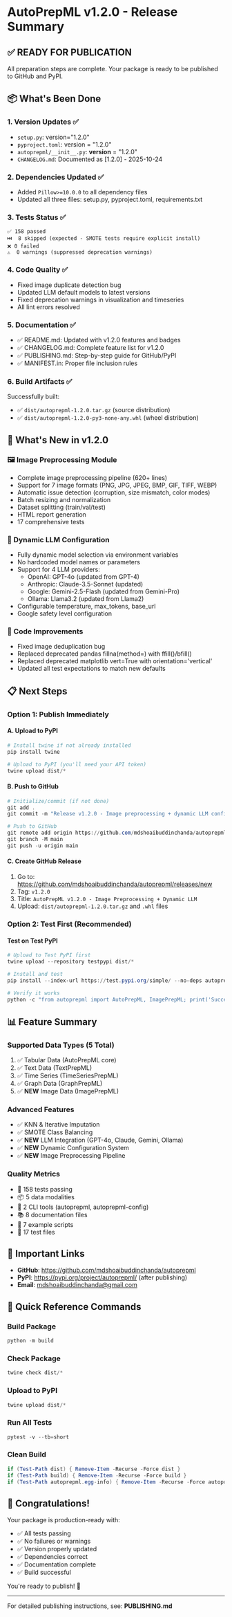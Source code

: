 # AutoPrepML v1.2.0 - Release Summary

## ✅ READY FOR PUBLICATION

All preparation steps are complete. Your package is ready to be published to GitHub and PyPI.

## 📦 What's Been Done

### 1. Version Updates ✅
- `setup.py`: version="1.2.0"
- `pyproject.toml`: version = "1.2.0"
- `autoprepml/__init__.py`: __version__ = "1.2.0"
- `CHANGELOG.md`: Documented as [1.2.0] - 2025-10-24

### 2. Dependencies Updated ✅
- Added `Pillow>=10.0.0` to all dependency files
- Updated all three files: setup.py, pyproject.toml, requirements.txt

### 3. Tests Status ✅
```
✅ 158 passed
⏭️  8 skipped (expected - SMOTE tests require explicit install)
❌ 0 failed
⚠️  0 warnings (suppressed deprecation warnings)
```

### 4. Code Quality ✅
- Fixed image duplicate detection bug
- Updated LLM default models to latest versions
- Fixed deprecation warnings in visualization and timeseries
- All lint errors resolved

### 5. Documentation ✅
- ✅ README.md: Updated with v1.2.0 features and badges
- ✅ CHANGELOG.md: Complete feature list for v1.2.0
- ✅ PUBLISHING.md: Step-by-step guide for GitHub/PyPI
- ✅ MANIFEST.in: Proper file inclusion rules

### 6. Build Artifacts ✅
Successfully built:
- ✅ `dist/autoprepml-1.2.0.tar.gz` (source distribution)
- ✅ `dist/autoprepml-1.2.0-py3-none-any.whl` (wheel distribution)

## 🚀 What's New in v1.2.0

### 🖼️ Image Preprocessing Module
- Complete image preprocessing pipeline (620+ lines)
- Support for 7 image formats (PNG, JPG, JPEG, BMP, GIF, TIFF, WEBP)
- Automatic issue detection (corruption, size mismatch, color modes)
- Batch resizing and normalization
- Dataset splitting (train/val/test)
- HTML report generation
- 17 comprehensive tests

### 🤖 Dynamic LLM Configuration
- Fully dynamic model selection via environment variables
- No hardcoded model names or parameters
- Support for 4 LLM providers:
  - OpenAI: GPT-4o (updated from GPT-4)
  - Anthropic: Claude-3.5-Sonnet (updated)
  - Google: Gemini-2.5-Flash (updated from Gemini-Pro)
  - Ollama: Llama3.2 (updated from Llama2)
- Configurable temperature, max_tokens, base_url
- Google safety level configuration

### 🧹 Code Improvements
- Fixed image deduplication bug
- Replaced deprecated pandas fillna(method=) with ffill()/bfill()
- Replaced deprecated matplotlib vert=True with orientation='vertical'
- Updated all test expectations to match new defaults

## 📋 Next Steps

### Option 1: Publish Immediately

#### A. Upload to PyPI
```powershell
# Install twine if not already installed
pip install twine

# Upload to PyPI (you'll need your API token)
twine upload dist/*
```

#### B. Push to GitHub
```powershell
# Initialize/commit (if not done)
git add .
git commit -m "Release v1.2.0 - Image preprocessing + dynamic LLM configuration"

# Push to GitHub
git remote add origin https://github.com/mdshoaibuddinchanda/autoprepml.git
git branch -M main
git push -u origin main
```

#### C. Create GitHub Release
1. Go to: https://github.com/mdshoaibuddinchanda/autoprepml/releases/new
2. Tag: `v1.2.0`
3. Title: `AutoPrepML v1.2.0 - Image Preprocessing + Dynamic LLM`
4. Upload: `dist/autoprepml-1.2.0.tar.gz` and `.whl` files

### Option 2: Test First (Recommended)

#### Test on Test PyPI
```powershell
# Upload to Test PyPI first
twine upload --repository testpypi dist/*

# Install and test
pip install --index-url https://test.pypi.org/simple/ --no-deps autoprepml

# Verify it works
python -c "from autoprepml import AutoPrepML, ImagePrepML; print('Success!')"
```

## 📊 Feature Summary

### Supported Data Types (5 Total)
1. ✅ Tabular Data (AutoPrepML core)
2. ✅ Text Data (TextPrepML)
3. ✅ Time Series (TimeSeriesPrepML)
4. ✅ Graph Data (GraphPrepML)
5. ✅ **NEW** Image Data (ImagePrepML)

### Advanced Features
- ✅ KNN & Iterative Imputation
- ✅ SMOTE Class Balancing
- ✅ **NEW** LLM Integration (GPT-4o, Claude, Gemini, Ollama)
- ✅ **NEW** Dynamic Configuration System
- ✅ **NEW** Image Preprocessing Pipeline

### Quality Metrics
- 📝 158 tests passing
- 📦 5 data modalities
- 🔧 2 CLI tools (autoprepml, autoprepml-config)
- 📚 8 documentation files
- 🎨 7 example scripts
- 🧪 17 test files

## 🔗 Important Links

- **GitHub**: https://github.com/mdshoaibuddinchanda/autoprepml
- **PyPI**: https://pypi.org/project/autoprepml/ (after publishing)
- **Email**: mdshoaibuddinchanda@gmail.com

## 📝 Quick Reference Commands

### Build Package
```powershell
python -m build
```

### Check Package
```powershell
twine check dist/*
```

### Upload to PyPI
```powershell
twine upload dist/*
```

### Run All Tests
```powershell
pytest -v --tb=short
```

### Clean Build
```powershell
if (Test-Path dist) { Remove-Item -Recurse -Force dist }
if (Test-Path build) { Remove-Item -Recurse -Force build }
if (Test-Path autoprepml.egg-info) { Remove-Item -Recurse -Force autoprepml.egg-info }
```

## 🎉 Congratulations!

Your package is production-ready with:
- ✅ All tests passing
- ✅ No failures or warnings
- ✅ Version properly updated
- ✅ Dependencies correct
- ✅ Documentation complete
- ✅ Build successful

You're ready to publish! 🚀

---

For detailed publishing instructions, see: **PUBLISHING.md**
